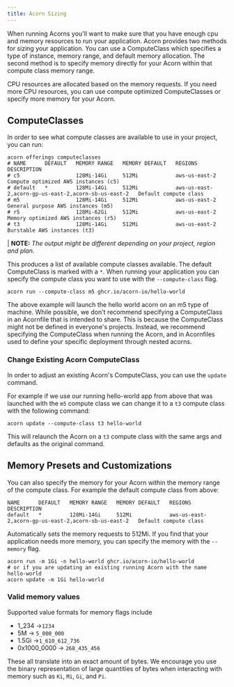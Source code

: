 ```yaml
---
title: Acorn Sizing
---
```


When running Acorns you'll want to make sure that you have enough cpu and memory resources to run your application. Acorn provides two methods for sizing your application. You can use a ComputeClass which specifies a type of instance, memory range, and default memory allocation. The second method is to specify memory directly for your Acorn within that compute class memory range.

CPU resources are allocated based on the memory requests. If you need more CPU resources, you can use compute optimized ComputeClasses or specify more memory for your Acorn.

## ComputeClasses

In order to see what compute classes are available to use in your project, you can run:

```shell
acorn offerings computeclasses
# NAME      DEFAULT   MEMORY RANGE   MEMORY DEFAULT   REGIONS                                               DESCRIPTION
# c5                  128Mi-14Gi     512Mi            aws-us-east-2                                         Compute optimized AWS instances (c5)
# default   *         128Mi-14Gi     512Mi            aws-us-east-2,acorn-gp-us-east-2,acorn-sb-us-east-2   Default compute class
# m5                  128Mi-14Gi     512Mi            aws-us-east-2                                         General purpose AWS instances (m5)
# r5                  128Mi-62Gi     512Mi            aws-us-east-2                                         Memory optimized AWS instances (r5)
# t3                  128Mi-14Gi     512Mi            aws-us-east-2                                         Burstable AWS instances (t3)
```

| **NOTE:** *The output might be different depending on your project, region and plan.*

This produces a list of available compute classes available. The default ComputeClass is marked with a `*`. When running your application you can specify the compute class you want to use with the `--compute-class` flag.

```shell
acorn run --compute-class m5 ghcr.io/acorn-io/hello-world
```

The above example will launch the hello world acorn on an m5 type of machine. While possible, we don't recommend specifying a ComputeClass in an Acornfile that is intended to share. This is because the ComputeClass might not be defined in everyone's projects. Instead, we recommend specifying the ComputeClass when running the Acorn, and in Acornfiles used to define your specific deployment through nested acorns.

### Change Existing Acorn ComputeClass

In order to adjust an existing Acorn's ComputeClass, you can use the `update` command.

For example if we use our running hello-world app from above that was launched with the `m5` compute class we can change it to a `t3` compute class with the following command:

```shell
acorn update --compute-class t3 hello-world
```

This will relaunch the Acorn on a `t3` compute class with the same args and defaults as the original command.

## Memory Presets and Customizations

You can also specify the memory for your Acorn within the memory range of the compute class. For example the default compute class from above:

```shell
NAME      DEFAULT   MEMORY RANGE   MEMORY DEFAULT   REGIONS                                               DESCRIPTION
default   *         128Mi-14Gi     512Mi            aws-us-east-2,acorn-gp-us-east-2,acorn-sb-us-east-2   Default compute class
```

Automatically sets the memory requests to 512Mi. If you find that your application needs more memory, you can specify the memory with the `--memory` flag.

```shell
acorn run -m 1Gi -n hello-world ghcr.io/acorn-io/hello-world
# or if you are updating an existing running Acorn with the name hello-world
acorn update -m 1Gi hello-world
```

### Valid memory values

Supported value formats for memory flags include

- 1_234 ->`1234`
- 5M -> `5_000_000`
- 1.5Gi ->`1_610_612_736`
- 0x1000_0000 -> `268_435_456`

These all translate into an exact amount of bytes. We encourage you use the binary representation of large quantities of bytes when interacting with memory such as `Ki`, `Mi`, `Gi`, and `Pi`.
